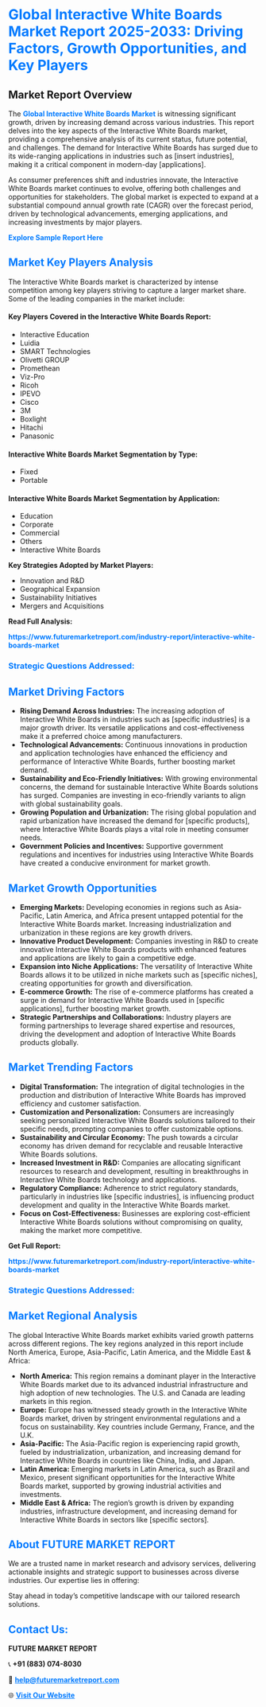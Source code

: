 <h1 style="color: #007BFF;">Global Interactive White Boards Market Report 2025-2033: Driving Factors, Growth Opportunities, and Key Players</h1>

<section id="overview">
<h2>Market Report Overview</h2>
<p>The <a href="https://www.futuremarketreport.com/industry-report/interactive-white-boards-market" style="color: #007BFF; text-decoration: none;"><strong>Global Interactive White Boards Market</strong></a> is witnessing significant growth, driven by increasing demand across various industries. This report delves into the key aspects of the Interactive White Boards market, providing a comprehensive analysis of its current status, future potential, and challenges. The demand for Interactive White Boards has surged due to its wide-ranging applications in industries such as [insert industries], making it a critical component in modern-day [applications].</p>
<p>As consumer preferences shift and industries innovate, the Interactive White Boards market continues to evolve, offering both challenges and opportunities for stakeholders. The global market is expected to expand at a substantial compound annual growth rate (CAGR) over the forecast period, driven by technological advancements, emerging applications, and increasing investments by major players.</p>
</section>

<section id="overview">
<p><a href="https://www.futuremarketreport.com/request-sample/reportId=124567" style="color: #007BFF; text-decoration: none;"><strong>Explore Sample Report Here</strong></a></p>
</section>

<section id="key-players">
<h2 style="color: #007BFF;">Market Key Players Analysis</h2>
<p>The Interactive White Boards market is characterized by intense competition among key players striving to capture a larger market share. Some of the leading companies in the market include:</p>
<h4>Key Players Covered in the Interactive White Boards Report:</h4>
<ul><li>Interactive Education</li><li>Luidia</li><li>SMART Technologies</li><li>Olivetti GROUP</li><li>Promethean</li><li>Viz-Pro</li><li>Ricoh</li><li>IPEVO</li><li>Cisco</li><li>3M</li><li>Boxlight</li><li>Hitachi</li><li>Panasonic</li></ul>
<h4>Interactive White Boards Market Segmentation by Type:</h4>
<ul><li>Fixed</li><li>Portable</li></ul>

<h4>Interactive White Boards Market Segmentation by Application:</h4>
<ul><li>Education</li><li>Corporate</li><li>Commercial</li><li>Others</li><li>Interactive White Boards</li></ul>
<p><strong>Key Strategies Adopted by Market Players:</strong></p>
<ul>
<li>Innovation and R&D</li>
<li>Geographical Expansion</li>
<li>Sustainability Initiatives</li>
<li>Mergers and Acquisitions</li>
</ul>
</section>

<section>
<p><strong>Read Full Analysis: </strong></p><a href="https://www.futuremarketreport.com/industry-report/interactive-white-boards-market" style="color: #007BFF; text-decoration: none;"><strong>https://www.futuremarketreport.com/industry-report/interactive-white-boards-market</strong></a>
<h3 style="color: #007BFF;">Strategic Questions Addressed:</h3>
</section>

<section id="driving-factors">
<h2 style="color: #007BFF;">Market Driving Factors</h2>
<ul>
<li><strong>Rising Demand Across Industries:</strong> The increasing adoption of Interactive White Boards in industries such as [specific industries] is a major growth driver. Its versatile applications and cost-effectiveness make it a preferred choice among manufacturers.</li>
<li><strong>Technological Advancements:</strong> Continuous innovations in production and application technologies have enhanced the efficiency and performance of Interactive White Boards, further boosting market demand.</li>
<li><strong>Sustainability and Eco-Friendly Initiatives:</strong> With growing environmental concerns, the demand for sustainable Interactive White Boards solutions has surged. Companies are investing in eco-friendly variants to align with global sustainability goals.</li>
<li><strong>Growing Population and Urbanization:</strong> The rising global population and rapid urbanization have increased the demand for [specific products], where Interactive White Boards plays a vital role in meeting consumer needs.</li>
<li><strong>Government Policies and Incentives:</strong> Supportive government regulations and incentives for industries using Interactive White Boards have created a conducive environment for market growth.</li>
</ul>
</section>

<section id="growth-opportunities">
<h2 style="color: #007BFF;">Market Growth Opportunities</h2>
<ul>
<li><strong>Emerging Markets:</strong> Developing economies in regions such as Asia-Pacific, Latin America, and Africa present untapped potential for the Interactive White Boards market. Increasing industrialization and urbanization in these regions are key growth drivers.</li>
<li><strong>Innovative Product Development:</strong> Companies investing in R&D to create innovative Interactive White Boards products with enhanced features and applications are likely to gain a competitive edge.</li>
<li><strong>Expansion into Niche Applications:</strong> The versatility of Interactive White Boards allows it to be utilized in niche markets such as [specific niches], creating opportunities for growth and diversification.</li>
<li><strong>E-commerce Growth:</strong> The rise of e-commerce platforms has created a surge in demand for Interactive White Boards used in [specific applications], further boosting market growth.</li>
<li><strong>Strategic Partnerships and Collaborations:</strong> Industry players are forming partnerships to leverage shared expertise and resources, driving the development and adoption of Interactive White Boards products globally.</li>
</ul>
</section>

<section id="trending-factors">
<h2 style="color: #007BFF;">Market Trending Factors</h2>
<ul>
<li><strong>Digital Transformation:</strong> The integration of digital technologies in the production and distribution of Interactive White Boards has improved efficiency and customer satisfaction.</li>
<li><strong>Customization and Personalization:</strong> Consumers are increasingly seeking personalized Interactive White Boards solutions tailored to their specific needs, prompting companies to offer customizable options.</li>
<li><strong>Sustainability and Circular Economy:</strong> The push towards a circular economy has driven demand for recyclable and reusable Interactive White Boards solutions.</li>
<li><strong>Increased Investment in R&D:</strong> Companies are allocating significant resources to research and development, resulting in breakthroughs in Interactive White Boards technology and applications.</li>
<li><strong>Regulatory Compliance:</strong> Adherence to strict regulatory standards, particularly in industries like [specific industries], is influencing product development and quality in the Interactive White Boards market.</li>
<li><strong>Focus on Cost-Effectiveness:</strong> Businesses are exploring cost-efficient Interactive White Boards solutions without compromising on quality, making the market more competitive.</li>
</ul>
</section>

<section>
<p><strong>Get Full Report: </strong></p><a href="https://www.futuremarketreport.com/industry-report/interactive-white-boards-market" style="color: #007BFF; text-decoration: none;"><strong>https://www.futuremarketreport.com/industry-report/interactive-white-boards-market</strong></a>
<h3 style="color: #007BFF;">Strategic Questions Addressed:</h3>
</section>


<section id="regional-analysis">
<h2 style="color: #007BFF;">Market Regional Analysis</h2>
<p>The global Interactive White Boards market exhibits varied growth patterns across different regions. The key regions analyzed in this report include North America, Europe, Asia-Pacific, Latin America, and the Middle East & Africa:</p>
<ul>
<li><strong>North America:</strong> This region remains a dominant player in the Interactive White Boards market due to its advanced industrial infrastructure and high adoption of new technologies. The U.S. and Canada are leading markets in this region.</li>
<li><strong>Europe:</strong> Europe has witnessed steady growth in the Interactive White Boards market, driven by stringent environmental regulations and a focus on sustainability. Key countries include Germany, France, and the U.K.</li>
<li><strong>Asia-Pacific:</strong> The Asia-Pacific region is experiencing rapid growth, fueled by industrialization, urbanization, and increasing demand for Interactive White Boards in countries like China, India, and Japan.</li>
<li><strong>Latin America:</strong> Emerging markets in Latin America, such as Brazil and Mexico, present significant opportunities for the Interactive White Boards market, supported by growing industrial activities and investments.</li>
<li><strong>Middle East & Africa:</strong> The region’s growth is driven by expanding industries, infrastructure development, and increasing demand for Interactive White Boards in sectors like [specific sectors].</li>
</ul>
</section>

<footer>
<h2 style="color: #007BFF;">About FUTURE MARKET REPORT</h2>
<p>We are a trusted name in market research and advisory services, delivering actionable insights and strategic support to businesses across diverse industries. Our expertise lies in offering:</p>

<p>Stay ahead in today’s competitive landscape with our tailored research solutions.</p>

<h2 style="color: #007BFF;">Contact Us:</h2>
<p><strong>FUTURE MARKET REPORT</strong></p>
<p>📞 <strong>+91 (883) 074-8030</strong></p>
<p>📧 <strong><a href="mailto:help@futuremarketreport.com" style="color: #007BFF;">help@futuremarketreport.com</a></strong></p>
<p>🌐 <strong><a href="https://www.futuremarketreport.com/" style="color: #007BFF;">Visit Our Website</a></strong></p>
</footer>